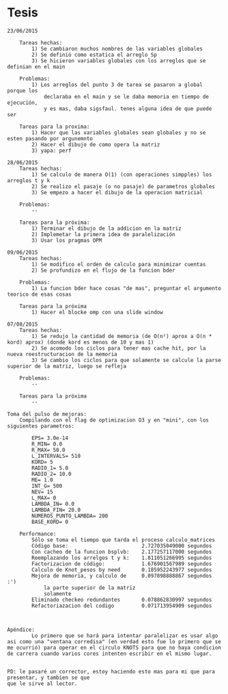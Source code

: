 # Tesis

    23/06/2015

        Tareas hechas:
            1) Se cambiaron muchos nombres de las variables globales
            2) Se definió como estatica el arreglo Sp
            3) Se hicieron variables globales con los arreglos que se definian en el main

        Problemas:
            1) Los arreglos del punto 3 de tarea se pasaron a global porque los 
                declaraba en el main y se le daba memoria en tiempo de ejecución, 
                y es mas, daba sigsfaul. tenes alguna idea de que puede ser

        Tareas para la proxima:
            1) Hacer que las variables globales sean globales y no se esten pasando por argunemnto
            2) Hacer el dibujo de como opera la matriz
            3) yapa: perf

    28/06/2015
        Tareas hechas:
            1) Se calculo de manera O(1) (con operaciones simpples) los arreglos t y k
            2) Se realizo el pasaje (o no pasaje) de parametros globales
            3) Se empezo a hacer el dibujo de la operacion matricial

        Problemas:
            --

        Tareas para la próxima:
            1) Terminar el dibujo de la addicion en la matriz
            2) Implemetar la primera idea de paralelización
            3) Usar los pragmas OPM

    09/06/2015
        Tareas hechas:
            1) Se modifico el orden de calculo para minimizar cuentas
            2) Se profundizo en el flujo de la funcion bder

        Problemas:
            1) La funcion bder hace cosas "de mas", preguntar el argumento teorico de esas cosas

        Tareas para la próxima
            1) Hacer el blocke omp con una slide window

    07/08/2015
        Tareas hechas:
            1) Se redujo la cantidad de memoria (de O(n²) aprox a O(n * kord) aprox) (donde kord es menos de 10 y mas 1)
            2) Se acomodo los ciclos para tener mas cache hit, por la nueva reestructuracion de la memoria
            3) Se cambio los ciclos para que solamente se calcule la parse superior de la matriz, luego se refleja

        Problemas:
            --

        Tareas para la próxima
            --

    Toma del pulso de mejoras:
        Compilando con el flag de optimizacion O3 y en "mini", con los siguientes parametros:

            EPS= 3.0e-14
            R_MIN= 0.0 
            R_MAX= 50.0
            L_INTERVALS= 510
            KORD= 5 
            RADIO_1= 5.0 
            RADIO_2= 10.0 
            ME= 1.0 
            INT_G= 500 
            NEV= 15 
            L_MAX= 0 
            LAMBDA_IN= 0.0 
            LAMBDA_FIN= 20.0 
            NUMEROS_PUNTO_LAMBDA= 200 
            BASE_KORD= 0

        Performance:
            Sólo se toma el tiempo que tarda el proceso calculo_matrices
            Código base:                        2.727035049000 segundos
            Con cacheo de la funcion bsplvb:    2.177257117000 segundos
            Reemplazando los arrelgos t y k:    1.811051266995 segundos
            Factorizacion de código:            1.676901567989 segundos
            Calculo de Knot_pesos by need       0.185952243977 segundos 
			Mejora de memoria, y calculo de     0.097898888867 segundos :')
                la parte superior de la matriz
                solamente
			Eliminado checkeo redundantes		0.078862830997 segundos
            Refactoriazacion del codigo         0.071713954909 segundos

            

    Apéndice:
            Lo primero que se hará para intentar paralelizar es usar algo asi como una "ventana corredisa" (en verdad esto fue lo primero que se me ocurrió) para operar en el circulo KNOTS para que no haya condicion de carrera cuando varios cores intenten escribir en el mismo lugar.


    PD: le pasaré un corrector, estoy haciendo esto mas para mi que para presentar, y tambien se que
    que le sirve al lector.
